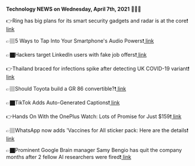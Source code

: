 <b>Technology NEWS on Wednesday, April 7th, 2021</b> 📡📡📡 

👉Ring has big plans for its smart security gadgets and radar is at the core❗️<a href='https://techblock.club/?p=11138'> link</a>

👉🏽5 Ways to Tap Into Your Smartphone's Audio Powers❗️<a href='https://techblock.club/?p=11140'> link</a>

👉🏿Hackers target LinkedIn users with fake job offers❗️<a href='https://techblock.club/?p=11142'> link</a>

👉Thailand braced for infections spike after detecting UK COVID-19 variant❗️<a href='https://techblock.club/?p=11144'> link</a>

👉🏽Should Toyota build a GR 86 convertible?❗️<a href='https://techblock.club/?p=11146'> link</a>

👉🏿TikTok Adds Auto-Generated Captions❗️<a href='https://techblock.club/?p=11148'> link</a>

👉Hands On With the OnePlus Watch: Lots of Promise for Just $159❗️<a href='https://techblock.club/?p=11150'> link</a>

👉🏽WhatsApp now adds 'Vaccines for All sticker pack: Here are the details❗️<a href='https://techblock.club/?p=11152'> link</a>

👉🏿Prominent Google Brain manager Samy Bengio has quit the company months after 2 fellow AI researchers were fired❗️<a href='https://techblock.club/?p=11154'> link</a>

